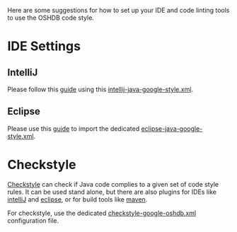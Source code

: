 Here are some suggestions for how to set up your IDE and code linting tools to use the OSHDB code style.

# IDE Settings

## IntelliJ

Please follow this [guide](https://www.jetbrains.com/help/idea/configuring-code-style.html#d80998e33) using this [intellij-java-google-style.xml](/config/ide/intellij-java-google-style.xml).

## Eclipse

Please use this [guide](https://help.eclipse.org/neon/index.jsp?topic=%2Forg.eclipse.jdt.doc.user%2Freference%2Fpreferences%2Fjava%2Fcodestyle%2Fref-preferences-formatter.htm) to import the dedicated [eclipse-java-google-style.xml](/config/ide/eclipse-java-google-style.xml).

# Checkstyle

[Checkstyle](http://checkstyle.sourceforge.net/) can check if Java code complies to a given set of code style rules. It can be used stand alone, but there are also plugins for IDEs like [intelliJ](https://plugins.jetbrains.com/plugin/1065-checkstyle-idea) and [eclipse](http://checkstyle.org/eclipse-cs/), or for build tools like [maven](https://maven.apache.org/plugins/maven-checkstyle-plugin/).

For checkstyle, use the dedicated [checkstyle-google-oshdb.xml](/config/ide/checkstyle-google-oshdb.xml) configuration file.
